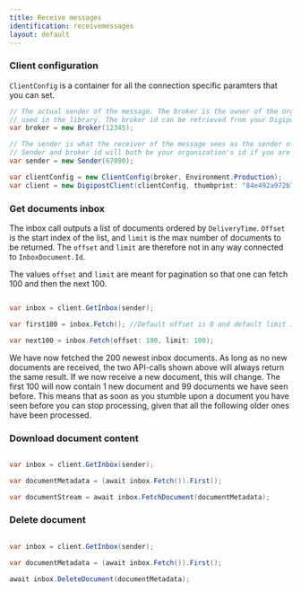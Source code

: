 ```yaml
---
title: Receive messages
identification: receivemessages
layout: default
---
```


### Client configuration

`ClientConfig` is a container for all the connection specific paramters that you can set.

``` csharp
// The actual sender of the message. The broker is the owner of the organization certificate 
// used in the library. The broker id can be retrieved from your Digipost organization account.
var broker = new Broker(12345);

// The sender is what the receiver of the message sees as the sender of the message. 
// Sender and broker id will both be your organization's id if you are sending on behalf of yourself.
var sender = new Sender(67890);

var clientConfig = new ClientConfig(broker, Environment.Production);
var client = new DigipostClient(clientConfig, thumbprint: "84e492a972b7e...");
```

### Get documents inbox

The inbox call outputs a list of documents ordered by `DeliveryTime`. `Offset` is the start index of the list, and `limit` is the max number of documents to be returned. The `offset` and `limit` are therefore not in any way connected to `InboxDocument.Id`. 

The values `offset` and `limit` are meant for pagination so that one can fetch 100 and then the next 100. 


``` csharp

var inbox = client.GetInbox(sender);

var first100 = inbox.Fetch(); //Default offset is 0 and default limit is 100

var next100 = inbox.Fetch(offset: 100, limit: 100);

```

We have now fetched the 200 newest inbox documents. As long as no new documents are received, the two API-calls shown above will always return the same result. If we now receive a new document, this will change. The first 100 will now contain 1 new document and 99 documents we have seen before. This means that as soon as you stumble upon a document you have seen before you can stop processing, given that all the following older ones have been processed. 

### Download document content

``` csharp

var inbox = client.GetInbox(sender);

var documentMetadata = (await inbox.Fetch()).First();

var documentStream = await inbox.FetchDocument(documentMetadata);

```

### Delete document

``` csharp

var inbox = client.GetInbox(sender);

var documentMetadata = (await inbox.Fetch()).First();

await inbox.DeleteDocument(documentMetadata);

```
